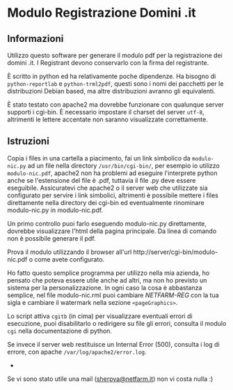 Modulo Registrazione Domini .it
===============================

Informazioni
------------

Utilizzo questo software per generare il modulo pdf per la registrazione dei domini .it.
I Registrant devono conservarlo con la firma del registrante.

È scritto in python ed ha relativamente poche dipendenze. Ha bisogno di `python-reportlab`
e `python-trml2pdf`, questi sono i nomi dei pacchetti per le distribuzioni Debian based,
ma altre distribuzioni avranno gli equivalenti.

È stato testato con apache2 ma dovrebbe funzionare con qualunque server supporti i cgi-bin.
È necessario impostare il charset del server `utf-8`, altrimenti le lettere accentate non saranno
visualizzate correttamente.

Istruzioni
----------

Copia i files in una cartella a piacimento, fai un link simbolico da `modulo-nic.py`
ad un file nella directory `/usr/bin/cgi-bin/`, per esempio io utilizzo `modulo-nic.pdf`, apache2
non ha problemi ad eseguire l'interprete python anche se l'estensione del file è .pdf, tuttavia
il file .py deve essere eseguibile.
Assicuratevi che apache2 o il server web che utilizzate sia configurato per servire i link simbolici,
altrimenti è possibile mettere i files direttamente nella directory dei cgi-bin ed eventualmente rinominare
modulo-nic.py in modulo-nic.pdf.

Un primo controllo puoi farlo eseguendo modulo-nic.py direttamente, dovrebbe visualizzare l'html della pagina
principale. Da linea di comando non è possibile generare il pdf.

Prova il modulo utilizzando il browser all'url http://server/cgi-bin/modulo-nic.pdf o come avete configurato.

Ho fatto questo semplice programma per utilizzo nella mia azienda, ho pensato che poteva essere utile anche
ad altri, ma non ho previsto un sistema per la personalizzazione.
In ogni caso la cosa è abbastanza semplice, nel file modulo-nic.rml puoi cambiare _NETFARM-REG_ con la tua sigla
e cambiare il watermark nella sezione `<pageGraphics>`.

Lo script attiva `cgitb` (in cima) per visualizzare eventuali errori di esecuzione, puoi disabilitarlo o redirigere
su file gli errori, consulta il modulo `cgi` nella documentazione di python.

Se invece il server web restituisce un Internal Error (500), consulta i log di errore,
con apache `/var/log/apache2/error.log`.

-

Se vi sono stato utile una mail (<sherpya@netfarm.it>) non vi costa nulla :)

